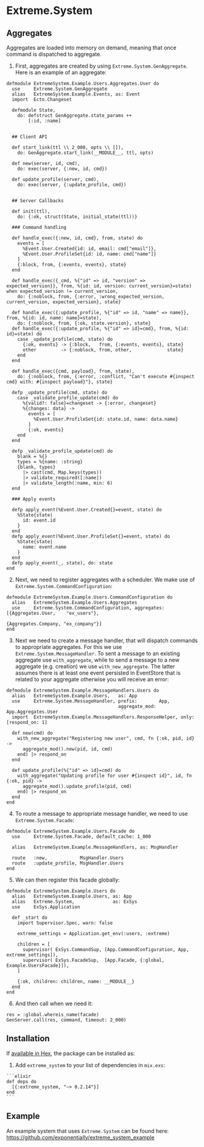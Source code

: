 # Extreme.System

## Aggregates

Aggregates are loaded into memory on demand, meaning that once command is dispatched to aggregate.

1. First, aggregates are created by using `Extreme.System.GenAggregate`. Here is an example of an aggregate:

```
defmodule ExtremeSystem.Example.Users.Aggregates.User do
  use     Extreme.System.GenAggregate
  alias   ExtremeSystem.Example.Events, as: Event
  import  Ecto.Changeset

  defmodule State, 
    do: defstruct GenAggregate.state_params ++ 
        [:id, :name]


  ## Client API

  def start_link(ttl \\ 2_000, opts \\ []),
    do: GenAggregate.start_link(__MODULE__, ttl, opts)

  def new(server, id, cmd),
    do: exec(server, {:new, id, cmd})

  def update_profile(server, cmd),
    do: exec(server, {:update_profile, cmd})


  ## Server Callbacks

  def init(ttl),
    do: {:ok, struct(State, initial_state(ttl))}

  ### Command handling

  def handle_exec({:new, id, cmd}, from, state) do
    events = [
      %Event.User.Created{id: id, email: cmd["email"]},
      %Event.User.ProfileSet{id: id, name: cmd["name"]}
    ]
    {:block, from, {:events, events}, state}
  end

  def handle_exec({_cmd, %{"id" => id, "version" => expected_version}}, from, %{id: id, version: current_version}=state) when expected_version != current_version,
    do: {:noblock, from, {:error, :wrong_expected_version, current_version, expected_version}, state}

  def handle_exec({:update_profile, %{"id" => id, "name" => name}}, from, %{id: id, name: name}=state),
    do: {:noblock, from, {:ok, state.version}, state}
  def handle_exec({:update_profile, %{"id" => id}=cmd}, from, %{id: id}=state) do
    case _update_profile(cmd, state) do
      {:ok, events} -> {:block,   from, {:events, events}, state}
      other         -> {:noblock, from, other,             state}
    end
  end

  def handle_exec({cmd, payload}, from, state),
    do: {:noblock, from, {:error, :conflict, "Can't execute #{inspect cmd} with: #{inspect payload}"}, state}

  defp _update_profile(cmd, state) do
    case _validate_profile_update(cmd) do
      %{valid?: false}=changeset -> {:error, changeset}
      %{changes: data} ->
        events = [
          %Event.User.ProfileSet{id: state.id, name: data.name}
        ]
        {:ok, events}
    end
  end

  defp _validate_profile_update(cmd) do
    blank = %{}
    types = %{name: :string}
    {blank, types}
      |> cast(cmd, Map.keys(types))
      |> validate_required([:name])
      |> validate_length(:name, min: 6)
  end

  ### Apply events

  defp apply_event(%Event.User.Created{}=event, state) do
    %State{state| 
      id: event.id
    }
  end
  defp apply_event(%Event.User.ProfileSet{}=event, state) do
    %State{state| 
      name: event.name
    }
  end
  defp apply_event(_, state), do: state
end
```

2. Next, we need to register aggregates with a scheduler. We make use of `Extreme.System.CommandConfiguration`:

```
defmodule ExtremeSystem.Example.Users.CommandConfiguration do
  alias   ExtremeSystem.Example.Users.Aggregates
  use     Extreme.System.CommandConfiguration, aggregates: [{Aggregates.User,    "ex_users"},
                                                            {Aggregates.Company, "ex_company"}]
end
```

3. Next we need to create a message handler, that will dispatch commands to appropriate aggregates. For this we use `Extreme.System.MessageHandler`. To sent a message to an existing aggregate use `with_aggregate`, while to send a message to a new aggregate (e.g. creation) we use `with_new_aggregate`. The latter assumes there is at least one event persisted in EventStore that is related to your aggregate otherwise you will receive an error:

```
defmodule ExtremeSystem.Example.MessageHandlers.Users do
  alias   ExtremeSystem.Example.Users,   as: App
  use     Extreme.System.MessageHandler, prefix:        App,
                                         aggregate_mod: App.Aggregates.User
  import  ExtremeSystem.Example.MessageHandlers.ResponseHelper, only: [respond_on: 1]

  def new(cmd) do
    with_new_aggregate("Registering new user", cmd, fn {:ok, pid, id} -> 
      aggregate_mod().new(pid, id, cmd)
    end) |> respond_on
  end

  def update_profile(%{"id" => id}=cmd) do
    with_aggregate("Updating profile for user #{inspect id}", id, fn {:ok, pid} ->
      aggregate_mod().update_profile(pid, cmd)
    end) |> respond_on
  end
end
```

4. To route a message to appropriate message handler, we need to use `Extreme.System.Facade`:

```
defmodule ExtremeSystem.Example.Users.Facade do
  use     Extreme.System.Facade, default_cache: 1_000

  alias   ExtremeSystem.Example.MessageHandlers, as: MsgHandler

  route   :new,            MsgHandler.Users
  route   :update_profile, MsgHandler.Users
end
```

5. We can then register this facade globally:

```
defmodule ExtremeSystem.Example.Users do
  alias   ExtremeSystem.Example.Users, as: App
  alias   Extreme.System,              as: ExSys
  use     ExSys.Application

  def _start do
    import Supervisor.Spec, warn: false

    extreme_settings = Application.get_env(:users, :extreme)

    children = [
      supervisor( ExSys.CommandSup, [App.CommandConfiguration, App, extreme_settings]),
      supervisor( ExSys.FacadeSup,  [App.Facade, {:global, Example.UsersFacade}]),
    ]

    {:ok, children: children, name: __MODULE__}
  end
end
```

6. And then call when we need it:

```
res = :global.whereis_name(facade)
GenServer.call(res, command, timeout: 2_000)
```


## Installation

If [available in Hex](https://hex.pm/docs/publish), the package can be installed as:

  1. Add `extreme_system` to your list of dependencies in `mix.exs`:

    ```elixir
    def deps do
      [{:extreme_system, "~> 0.2.14"}]
    end
    ```

## Example

An example system that uses `Extreme.System` can be found here: https://github.com/exponentially/extreme_system_example
